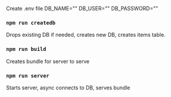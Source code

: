 Create .env file
DB_NAME=""
DB_USER=""
DB_PASSWORD=""

### `npm run createdb`
Drops existing DB if needed, creates new DB, creates items table.

### `npm run build`
Creates bundle for server to serve

### `npm run server`
Starts server, async connects to DB, serves bundle
